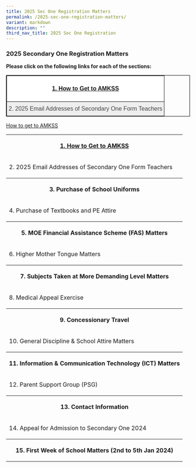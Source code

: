 ```yaml
---
title: 2025 Sec One Registration Matters
permalink: /2025-sec-one-registration-matters/
variant: markdown
description: ""
third_nav_title: 2025 Sec One Registration
---
```

<h3>2025 Secondary One Registration Matters</h3>
<p><strong>Please click on the following links for each of the sections:</strong>
</p>
<style type="text/css">
.tg  {border-collapse:collapse;border-spacing:0;}
.tg td{border-color:black;border-style:solid;border-width:1px;font-family:Arial, sans-serif;font-size:16px;
  overflow:hidden;padding:10px 5px;word-break:normal;}
.tg th{border-color:black;border-style:solid;border-width:1px;font-family:Arial, sans-serif;font-size:16px;
  font-weight:normal;overflow:hidden;padding:10px 5px;word-break:normal;}
.tg .tg-tlx9{background-color:#FFF;color:#333;text-align:center;vertical-align:top}
.tg .tg-nk7v{background-color:#EEE;color:#444;text-align:center;vertical-align:top}
.tg .tg-x2e3{background-color:#EEE;color:#444;text-align:center;vertical-align:middle}
</style>
<table class="tg" style="border: 1px solid black">
<thead>
  <tr style="border: 1px solid black">
    <th class="tg-tlx9" colspan="5" style="border: 1px solid black"><span style="font-weight:normal"><p><b><a href="/how-to-get-to-amkss/><font color=">1. How to Get to AMKSS</a></b></p> </span></th>
  </tr>
</thead>
<tbody>
  <tr style="border: 1px solid black">
    <td class="tg-x2e3" colspan="5" style="border: 1px solid black"><span style="color:#444;background-color:#EEE">2.	2025 Email Addresses of Secondary One Form Teachers</span></td>
  </tr>
  
</tbody>
</table>

[How to get to AMKSS](/how-to-get-to-amkss/)








<table style="minWidth: 125px">
<colgroup>
<col>
<col>
<col>
<col>
<col>
</colgroup>
<tbody>
<tr>
<th rowspan="1" colspan="5">
<p><b><a href="/how-to-get-to-amkss/><font color=">1. How to Get to AMKSS</a></b></p>
</th>
</tr>
<tr>
<td rowspan="1" colspan="5">
<p>2. 2025 Email Addresses of Secondary One Form Teachers</p>
</td>
</tr>
<tr>
<th rowspan="1" colspan="5">
<p>3. Purchase of School Uniforms</p>
</th>
</tr>
<tr>
<td rowspan="1" colspan="5">
<p>4. Purchase of Textbooks and PE Attire</p>
</td>
</tr>
<tr>
<th rowspan="1" colspan="5">
<p>5. MOE Financial Assistance Scheme (FAS) Matters</p>
</th>
</tr>
<tr>
<td rowspan="1" colspan="5">
<p>6. Higher Mother Tongue Matters</p>
</td>
</tr>
<tr>
<th rowspan="1" colspan="5">
<p>7. Subjects Taken at More Demanding Level Matters</p>
</th>
</tr>
<tr>
<td rowspan="1" colspan="5">
<p>8. Medical Appeal Exercise</p>
</td>
</tr>
<tr>
<th rowspan="1" colspan="5">
<p>9. Concessionary Travel</p>
</th>
</tr>
<tr>
<td rowspan="1" colspan="5">
<p>10. General Discipline &amp; School Attire Matters</p>
</td>
</tr>
<tr>
<th rowspan="1" colspan="5">
<p>11. Information &amp; Communication Technology (ICT) Matters</p>
</th>
</tr>
<tr>
<td rowspan="1" colspan="5">
<p>12. Parent Support Group (PSG)</p>
</td>
</tr>
<tr>
<th rowspan="1" colspan="5">
<p>13. Contact Information</p>
</th>
</tr>
<tr>
<td rowspan="1" colspan="5">
<p>14. Appeal for Admission to Secondary One 2024</p>
</td>
</tr>
<tr>
<th rowspan="1" colspan="5">
<p>15. First Week of School Matters (2nd to 5th Jan 2024)</p>
</th>
</tr>
</tbody>
</table>
<p></p>